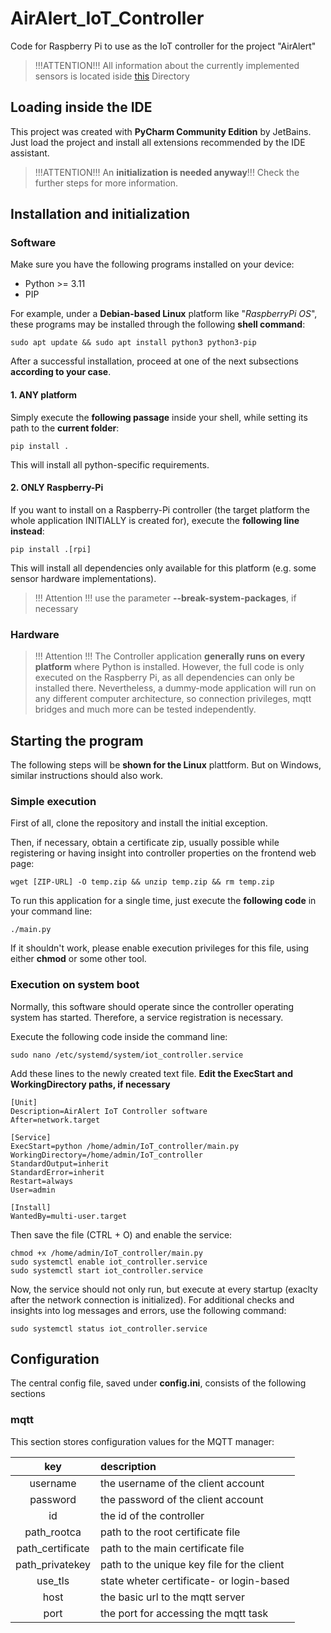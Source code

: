 # AirAlert_IoT_Controller
Code for Raspberry Pi to use as the IoT controller for the project "AirAlert"

> !!!ATTENTION!!!
> All information about the currently implemented sensors is located iside [this](src/mqttTasks/sensorDevices) Directory

## Loading inside the IDE

This project was created with **PyCharm Community Edition** by JetBains. 
Just load the project and install all extensions recommended by the IDE assistant.

> !!!ATTENTION!!!
> An **initialization is needed anyway**!!!
> Check the further steps for more information.

## Installation and initialization

### Software

Make sure you have the following programs installed on your device:

- Python >= 3.11
- PIP

For example, under a **Debian-based Linux** platform like "*RaspberryPi OS*", these programs may be installed through the following **shell command**:

    sudo apt update && sudo apt install python3 python3-pip

After a successful installation, proceed at one of the next subsections **according to your case**.

#### 1. ANY platform

Simply execute the **following passage** inside your shell, while setting its path to the **current folder**:

    pip install .

This will install all python-specific requirements.

#### 2. ONLY Raspberry-Pi

If you want to install on a Raspberry-Pi controller (the target platform the whole application INITIALLY is created for), execute the **following line instead**:

    pip install .[rpi]

This will install all dependencies only available for this platform (e.g. some sensor hardware implementations).

> !!! Attention !!!
> use the parameter **--break-system-packages**, if necessary

### Hardware

> !!! Attention !!!
> The Controller application **generally runs on every platform** where Python is installed.
> However, the full code is only executed on the Raspberry Pi, as all dependencies can only be installed there.
> Nevertheless, a dummy-mode application will run on any different computer architecture, so connection privileges, mqtt bridges and much more can be tested independently.

## Starting the program

The following steps will be **shown for the Linux** plattform. But on Windows, similar instructions should also work.

### Simple execution

First of all, clone the repository and install the initial exception.

Then, if necessary, obtain a certificate zip, usually possible while registering or having insight into controller properties on the frontend web page:

    wget [ZIP-URL] -O temp.zip && unzip temp.zip && rm temp.zip

To run this application for a single time, just execute the **following code** in your command line:

    ./main.py

If it shouldn't work, please enable execution privileges for this file, using either **chmod** or some other tool.

### Execution on system boot

Normally, this software should operate since the controller operating system has started.
Therefore, a service registration is necessary.

Execute the following code inside the command line:

    sudo nano /etc/systemd/system/iot_controller.service

Add these lines to the newly created text file. **Edit the ExecStart and WorkingDirectory paths, if necessary**

    [Unit]
    Description=AirAlert IoT Controller software
    After=network.target

    [Service]
    ExecStart=python /home/admin/IoT_controller/main.py
    WorkingDirectory=/home/admin/IoT_controller
    StandardOutput=inherit
    StandardError=inherit
    Restart=always
    User=admin

    [Install]
    WantedBy=multi-user.target

Then save the file (CTRL + O) and enable the service:

    chmod +x /home/admin/IoT_controller/main.py
    sudo systemctl enable iot_controller.service
    sudo systemctl start iot_controller.service

Now, the service should not only run, but execute at every startup (exaclty after the network connection is initialized).
For additional checks and insights into log messages and errors, use the following command:

    sudo systemctl status iot_controller.service


## Configuration

The central config file, saved under **config.ini**, consists of the following sections

### mqtt

This section stores configuration values for the MQTT manager:

|     key          | description                               |
|:----------------:|:------------------------------------------|
|  username        | the username of the client account        |
|  password        | the password of the client account        |
|     id           | the id of the controller                  |
| path_rootca      | path to the root certificate file         |
| path_certificate | path to the main certificate file         |
| path_privatekey  | path to the unique key file for the client|
| use_tls          | state wheter certificate- or login-based  |
|    host          | the basic url to the mqtt server          |
|    port          | the port for accessing the mqtt task      |
